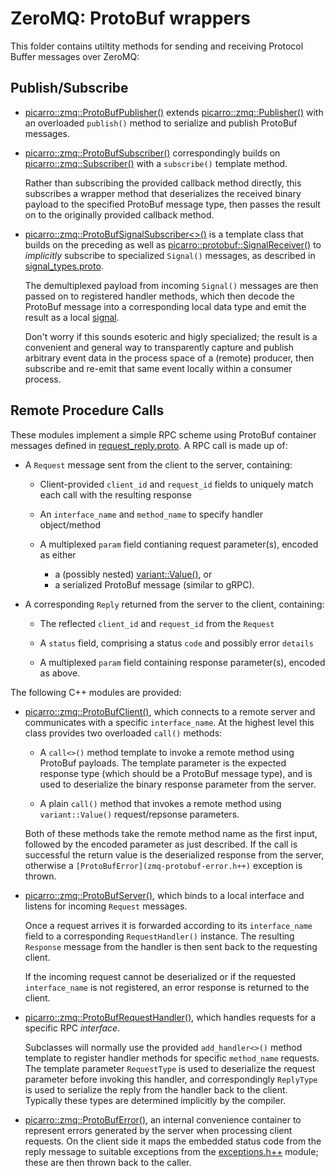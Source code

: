 ZeroMQ: ProtoBuf wrappers
=========================

This folder contains utiltity methods for sending and receiving Protocol Buffer messages over ZeroMQ:


Publish/Subscribe
-----------------

* [picarro::zmq::ProtoBufPublisher()](zmq-protobuf-publisher.h++) extends
  [picarro::zmq::Publisher()](../zmq-common/zmq-publisher.h++) with an overloaded
  `publish()` method to serialize and publish ProtoBuf messages.

* [picarro::zmq::ProtoBufSubscriber()](zmq-protobuf-subscriber.h++) correspondingly
  builds on [picarro::zmq::Subscriber()](../zmq-common/zmq-subscriber.h++) with a
  `subscribe()` template method.

  Rather than subscribing the provided callback method directly, this subscribes
  a wrapper method that deserializes the received binary payload to the
  specified ProtoBuf message type, then passes the result on to the originally
  provided callback method.

* [picarro::zmq::ProtoBufSignalSubscriber<>()](zmq-protobuf-signalsubscriber.h++) is
  a template class that builds on the preceding as well as
  [picarro::protobuf::SignalReceiver()](../../google/protobuf/protobuf-signalreceiver.h++) to
  *implicitly* subscribe to specialized `Signal()` messages, as described in
  [signal_types.proto](../../../../proto/signal_types.proto).

  The demultiplexed payload from incoming `Signal()` messages are then passed on
  to registered handler methods, which then decode the ProtoBuf message into a
  corresponding local data type and emit the result as a local
  [signal](../../../core/thread/signaltemplate.h++).

  Don't worry if this sounds esoteric and higly specialized; the result is a
  convenient and general way to transparently capture and publish arbitrary
  event data in the process space of a (remote) producer, then subscribe and
  re-emit that same event locally within a consumer process.


Remote Procedure Calls
----------------------

These modules implement a simple RPC scheme using ProtoBuf container messages
defined in [request_reply.proto](../../../../proto/request_reply.proto).  A RPC
call is made up of:

 * A `Request` message sent from the client to the server, containing:

   - Client-provided `client_id` and `request_id` fields to uniquely match each
     call with the resulting response

   - An `interface_name` and `method_name` to specify handler object/method

   - A multiplexed `param` field contianing request parameter(s), encoded as either
      - a (possibly nested) [variant::Value()](../../../core/types/variant-value.h++), or
      - a serialized ProtoBuf message (similar to gRPC).

 * A corresponding `Reply` returned from the server to the client, containing:

   - The reflected `client_id` and `request_id` from the `Request`

   - A `status` field, comprising a status `code` and possibly error `details`

   - A multiplexed `param` field containing response parameter(s), encoded as above.


The following C++ modules are provided:

* [picarro::zmq::ProtoBufClient()](zmq-protobuf-client.h++), which connects to a remote
  server and communicates with a specific `interface_name`. At the highest level
  this class provides two overloaded `call()` methods:

    - A `call<>()` method template to invoke a remote method using ProtoBuf
      payloads.  The template parameter is the expected response type (which
      should be a ProtoBuf message type), and is used to deserialize the binary
      response parameter from the server.

    - A plain `call()` method that invokes a remote method using
      `variant::Value()` request/repsonse parameters.

  Both of these methods take the remote method name as the first input, followed
  by the encoded parameter as just described.  If the call is successful the
  return value is the deserialized response from the server, otherwise a
  `[ProtoBufError](zmq-protobuf-error.h++)` exception is thrown.

* [picarro::zmq::ProtoBufServer()](zmq-protobuf-server.h++), which binds to a local
  interface and listens for incoming `Request` messages.

  Once a request arrives it is forwarded according to its `interface_name` field
  to a corresponding `RequestHandler()` instance. The resulting `Response`
  message from the handler is then sent back to the requesting client.

  If the incoming request cannot be deserialized or if the requested
  `interface_name` is not registered, an error response is returned to the
  client.

* [picarro::zmq::ProtoBufRequestHandler()](zmq-protobuf-requesthandler.h++), which
  handles requests for a specific RPC *interface*.

  Subclasses will normally use the provided `add_handler<>()` method template to
  register handler methods for specific `method_name` requests. The template
  parameter `RequestType` is used to deserialize the request parameter before
  invoking this handler, and correspondingly `ReplyType` is used to serialize
  the reply from the handler back to the client. Typically these types are
  determined implicitly by the compiler.

* [picarro::zmq::ProtoBufError()](zmq-protobuf-error.h++), an internal convenience
  container to represent errors generated by the server when processing client
  requests.  On the client side it maps the embedded status code from the reply
  message to suitable exceptions from the
  [exceptions.h++](../../../core/status/exceptions.h++) module; these are then
  thrown back to the caller.
